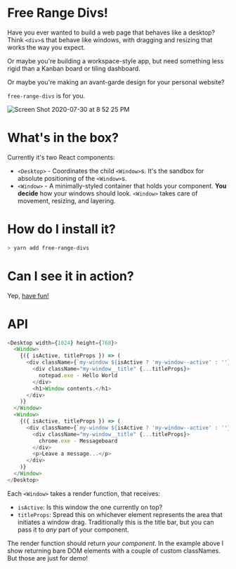 # Free Range Divs!

Have you ever wanted to build a web page that behaves like a desktop?
Think `<div>`s that behave like windows, with dragging and resizing that works the way you expect.

Or maybe you're building a workspace-style app, but need something less rigid than a Kanban board or tiling dashboard.

Or maybe you're making an avant-garde design for your personal website?

`free-range-divs` is for you.

![Screen Shot 2020-07-30 at 8 52 25 PM](https://user-images.githubusercontent.com/10509704/88991643-d5b47900-d2a6-11ea-9d51-3d09fffe533c.png)

# What's in the box?

Currently it's two React components:

- `<Desktop>` - Coordinates the child `<Window>`s. It's the sandbox for absolute positioning of the `<Window>`s.
- `<Window>` - A minimally-styled container that holds your component. **You decide** how your windows should look. `<Window>` takes care of movement, resizing, and layering.

# How do I install it?

```bash
> yarn add free-range-divs
```

# Can I see it in action?

Yep, [have fun!](https://musing-varahamihira-b4d852.netlify.app/)

# API

```js
<Desktop width={1024} height={768}>
  <Window>
    {({ isActive, titleProps }) => (
      <div className={`my-window ${isActive ? 'my-window--active' : ''}`}>
        <div className="my-window__title" {...titleProps}>
          notepad.exe - Hello World
        </div>
        <h1>Window contents.</h1>
      </div>
    )}
  </Window>
  <Window>
    {({ isActive, titleProps }) => (
      <div className={`my-window ${isActive ? 'my-window--active' : ''}`}>
        <div className="my-window__title" {...titleProps}>
          chrome.exe - Messageboard
        </div>
        <p>Leave a message...</p>
      </div>
    )}
  </Window>
</Desktop>
```

Each `<Window>` takes a render function, that receives:

- `isActive`: Is this window the one currently on top?
- `titleProps`: Spread this on whichever element represents the area that initiates a window drag. Traditionally this is the title bar, but you can pass it to *any* part of your component.

The render function should return *your component*. In the example above I show returning bare DOM elements with a couple of custom classNames. But those are just for demo!
